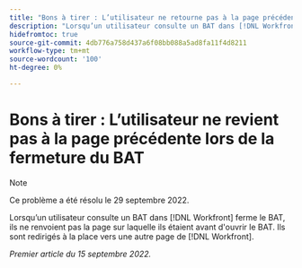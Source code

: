 ```yaml
---
title: "Bons à tirer : L’utilisateur ne retourne pas à la page précédente lors de la fermeture du BAT"
description: "Lorsqu’un utilisateur consulte un BAT dans [!DNL Workfront] ferme le BAT, ils ne renvoient pas la page sur laquelle ils étaient avant d'ouvrir le BAT. Ils sont redirigés à la place vers une autre page de [!DNL Workfront]. "
hidefromtoc: true
source-git-commit: 4db776a758d437a6f08bb088a5ad8fa11f4d8211
workflow-type: tm+mt
source-wordcount: '100'
ht-degree: 0%

---
```



# Bons à tirer : L’utilisateur ne revient pas à la page précédente lors de la fermeture du BAT

>[!NOTE]
>
>Ce problème a été résolu le 29 septembre 2022.

<!--This is on the WF page as well as the WFP page-->

Lorsqu’un utilisateur consulte un BAT dans [!DNL Workfront] ferme le BAT, ils ne renvoient pas la page sur laquelle ils étaient avant d&#39;ouvrir le BAT. Ils sont redirigés à la place vers une autre page de [!DNL Workfront].

_Premier article du 15 septembre 2022._

